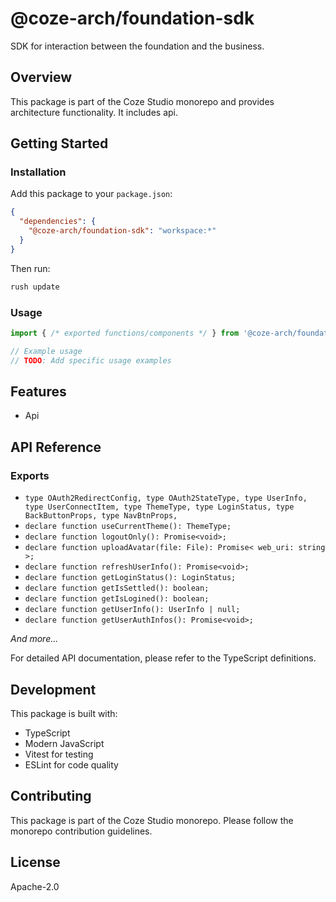 # @coze-arch/foundation-sdk

SDK for interaction between the foundation and the business.

## Overview

This package is part of the Coze Studio monorepo and provides architecture functionality. It includes api.

## Getting Started

### Installation

Add this package to your `package.json`:

```json
{
  "dependencies": {
    "@coze-arch/foundation-sdk": "workspace:*"
  }
}
```

Then run:

```bash
rush update
```

### Usage

```typescript
import { /* exported functions/components */ } from '@coze-arch/foundation-sdk';

// Example usage
// TODO: Add specific usage examples
```

## Features

- Api

## API Reference

### Exports

- `type OAuth2RedirectConfig,
  type OAuth2StateType,
  type UserInfo,
  type UserConnectItem,
  type ThemeType,
  type LoginStatus,
  type BackButtonProps,
  type NavBtnProps,`
- `declare function useCurrentTheme(): ThemeType;`
- `declare function logoutOnly(): Promise<void>;`
- `declare function uploadAvatar(file: File): Promise< web_uri: string >;`
- `declare function refreshUserInfo(): Promise<void>;`
- `declare function getLoginStatus(): LoginStatus;`
- `declare function getIsSettled(): boolean;`
- `declare function getIsLogined(): boolean;`
- `declare function getUserInfo(): UserInfo | null;`
- `declare function getUserAuthInfos(): Promise<void>;`

*And more...*

For detailed API documentation, please refer to the TypeScript definitions.

## Development

This package is built with:

- TypeScript
- Modern JavaScript
- Vitest for testing
- ESLint for code quality

## Contributing

This package is part of the Coze Studio monorepo. Please follow the monorepo contribution guidelines.

## License

Apache-2.0
